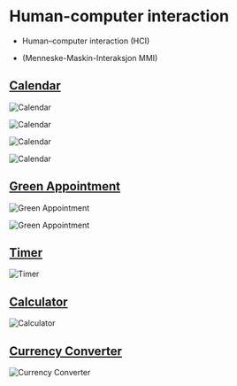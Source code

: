 Human-computer interaction
==========================

- Human–computer interaction (HCI) 

- (Menneske-Maskin-Interaksjon MMI)

[Calendar](CalendarProgram/)
--
![Calendar](CalendarProgram/login.png)

![Calendar](CalendarProgram/registerfeedback.png)

![Calendar](CalendarProgram/addfeedback.png)

![Calendar](CalendarProgram/view.png)

[Green Appointment](GreenAppointment/)
--
![Green Appointment](GreenAppointment/GreenAppointment.png)

![Green Appointment](GreenAppointment/GreenAppointment6.png)


[Timer](timer/)
--
![Timer](timer/timer.png)

[Calculator](Calculator/)
--
![Calculator](Calculator/calculator.png)

[Currency Converter](currencyConverter/)
--
![Currency Converter](currencyConverter/currencyconverter2.png)
